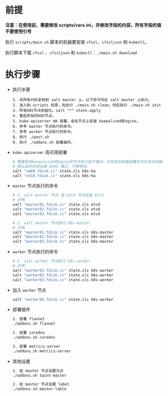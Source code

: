 # 前提

**注意：在使用前，需要修改 scripts/vars.ini，并修改字段的内容，所有字段的值不要使用引号**

执行 `scripts/main.sh` 脚本的机器要安装 `cfssl`、`cfssljson` 和 `kubectl`。

执行脚本下载 `cfssl` 、`cfssljson` 和 `kubectl`：`./main.sh download`

# 执行步骤

- 执行步骤

  ```text
  1. 将所有代码复制到 salt master 上。以下命令均在 salt master 上执行。
  2. 进入到 scripts 目录，先执行 ./main.sh clean，然后执行 ./main.sh init
  3. 所有K8S节点初始化。salt "*" state.apply
  4. 重启所有的K8S节点。
  5. kube-apiserver HA 部署，会在节点上安装 keepalived和nginx。
  6. 参考 master 节点执行的命令。
  7. 参考 worker 节点执行的命令。
  8. 执行 ./post.sh
  9. 执行 ./addons.sh 部署插件。
  ```

- `kube-apiserver` 高可用部署

  ```bash
  # 需要安装keepalvied和nginx的节点执行如下操作，可在单台机器部署也可在多台机器部署，必须和kube-apiserver节点分开。
  # 默认监听的地址是 6443 端口，不要修改。
  salt "vm09.fdisk.cc" state.sls k8s-ha
  salt "vm10.fdisk.cc" state.sls k8s-ha
  ```

- `master` 节点执行的命令

  ```bash
  # 1. salt master 节点 或 etcd 节点安装 etcd
  # 示例
  salt "master01.fdisk.cc" state.sls etcd
  salt "master02.fdisk.cc" state.sls etcd
  salt "master03.fdisk.cc" state.sls etcd

  # 2. salt master 节点执行 k8s-master
  # 示例
  salt "master01.fdisk.cc" state.sls k8s-master
  salt "master02.fdisk.cc" state.sls k8s-master
  salt "master03.fdisk.cc" state.sls k8s-master
  ```

- `worker` 节点执行的命令

  ```bash
  # 1. salt worker 节点执行 k8s-worker
  # 示例
  salt "worker01.fdisk.cc" state.sls k8s-worker
  salt "worker02.fdisk.cc" state.sls k8s-worker
  salt "worker03.fdisk.cc" state.sls k8s-worker
  ```

- 加入 `worker` 节点

  ```bash
  salt "worker04.fdisk.cc" state.sls k8s-worker
  ```

- 部署插件

  ```bash
  1. 部署 flannel
  ./addons.sh flannel

  2. 部署 coredns
  ./addons.sh coredns

  3. 部署 metrics-server
  ./addons.sh metrics-server
  ```

- 其他设置

  ```bash
  1. 给 master 节点设置污点
  ./addons.sh taint-master

  2. 给 master 节点设置 label
  ./addons.sh master-lable
  ```
